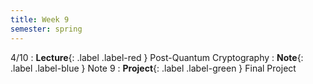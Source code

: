 ```yaml
---
title: Week 9
semester: spring
---
```


4/10
: **Lecture**{: .label .label-red } Post-Quantum Cryptography
: **Note**{: .label .label-blue } Note 9
: **Project**{: .label .label-green } Final Project
